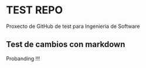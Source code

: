 # TEST REPO
Proxecto de GitHub de test para Ingenieria de Software

## Test de cambios con markdown
Probanding !!!
